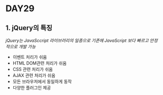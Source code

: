 # DAY29
## 1. jQuery의 특징

*jQuery는 JavaSccript 라이브러리의 일종으로 기존에 JavaScript 보다 빠르고 안정적으로 개발 가능*
* 이벤트 처리가 쉬움
* HTML DOM관련 처리가 쉬움
* CSS 관련 처리가 쉬움
* AJAX 관련 처리가 쉬움
* 모든 브라우저에서 동일하게 동작
* 다양한 플러그인 제공
